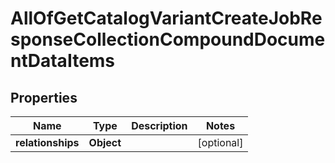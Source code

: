 # AllOfGetCatalogVariantCreateJobResponseCollectionCompoundDocumentDataItems

## Properties
Name | Type | Description | Notes
------------ | ------------- | ------------- | -------------
**relationships** | **Object** |  |  [optional]
